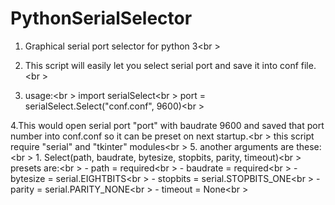 # PythonSerialSelector
1. Graphical serial port selector for python 3<br \>

2. This script will easily let you select serial port and save it into conf file.<br \>
3. usage:<br \>
	import serialSelect<br \>
	port = serialSelect.Select("conf.conf", 9600)<br \>

4.This would open serial port "port" with baudrate 9600 and saved that port number into conf.conf so it can be preset on next startup.<br \>
	this script require "serial" and "tkinter" modules<br \>
5. another arguments are these:<br \>
	1. Select(path, baudrate, bytesize, stopbits, parity, timeout)<br \>
	presets are:<br \>
        	- path = required<br \>
        	- baudrate = required<br \>
       		- bytesize = serial.EIGHTBITS<br \>
        	- stopbits = serial.STOPBITS_ONE<br \>
        	- parity = serial.PARITY_NONE<br \>
        	- timeout = None<br \>
